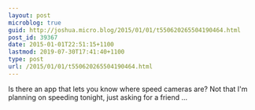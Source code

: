 ```yaml
---
layout: post
microblog: true
guid: http://joshua.micro.blog/2015/01/01/t550620265504190464.html
post_id: 39367
date: 2015-01-01T22:51:15+1100
lastmod: 2019-07-30T17:41:40+1100
type: post
url: /2015/01/01/t550620265504190464.html
---
```

Is there an app that lets you know where speed cameras are? Not that I'm planning on speeding tonight, just asking for a friend ...
